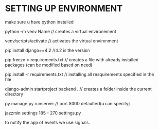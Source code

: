 # SETTING UP ENVIRONMENT

make sure u have python installed

python -m venv Name // creates a virtual environement

venv/scripts/activate // activates the virtual environment

pip install django==4.2 //4.2 is the version

pip freeze > requirements.txt // creates a file with already installed packages (can be modified based on need)

pip install -r requirements.txt // installing all resquirements specified in the file

django-admin startproject backend . // creates a folder inside the current directory

py manage.py runserver // port 8000 defaulted(u can specify)

jazzmin settings 185 - 270 settings.py

to notify the app of events we use signals.